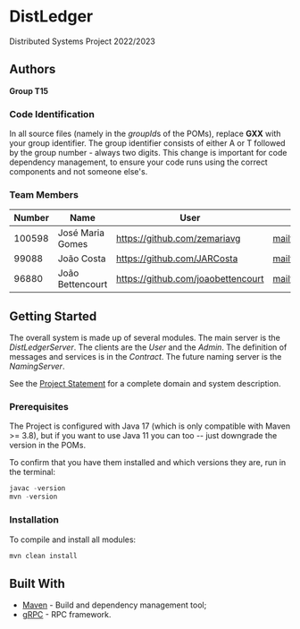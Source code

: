 # DistLedger

Distributed Systems Project 2022/2023

## Authors

**Group T15**

### Code Identification

In all source files (namely in the *groupId*s of the POMs), replace __GXX__ with your group identifier. The group
identifier consists of either A or T followed by the group number - always two digits. This change is important for 
code dependency management, to ensure your code runs using the correct components and not someone else's.

### Team Members

| Number | Name             | User                             | Email                                             |
|--------|------------------|----------------------------------|---------------------------------------------------|
| 100598 | José Maria Gomes | <https://github.com/zemariavg>   | <mailto:jose.vilar.gomes@tecnico.ulisboa.pt>      |
| 99088  | João Costa       | <https://github.com/JARCosta>    | <mailto:joaoarcosta@tecnico.ulisboa.pt>           |
| 96880  | João Bettencourt | <https://github.com/joaobettencourt> | <mailto:joao.pais.bettencourt@tecnico.ulisboa.pt> |

## Getting Started

The overall system is made up of several modules. The main server is the _DistLedgerServer_. The clients are the _User_ 
and the _Admin_. The definition of messages and services is in the _Contract_. The future naming server
is the _NamingServer_.

See the [Project Statement](https://github.com/tecnico-distsys/DistLedger) for a complete domain and system description.

### Prerequisites

The Project is configured with Java 17 (which is only compatible with Maven >= 3.8), but if you want to use Java 11 you
can too -- just downgrade the version in the POMs.

To confirm that you have them installed and which versions they are, run in the terminal:

```s
javac -version
mvn -version
```

### Installation

To compile and install all modules:

```s
mvn clean install
```

## Built With

* [Maven](https://maven.apache.org/) - Build and dependency management tool;
* [gRPC](https://grpc.io/) - RPC framework.
